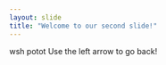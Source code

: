 ```yaml
---
layout: slide
title: "Welcome to our second slide!"
---
```

wsh potot
Use the left arrow to go back!
